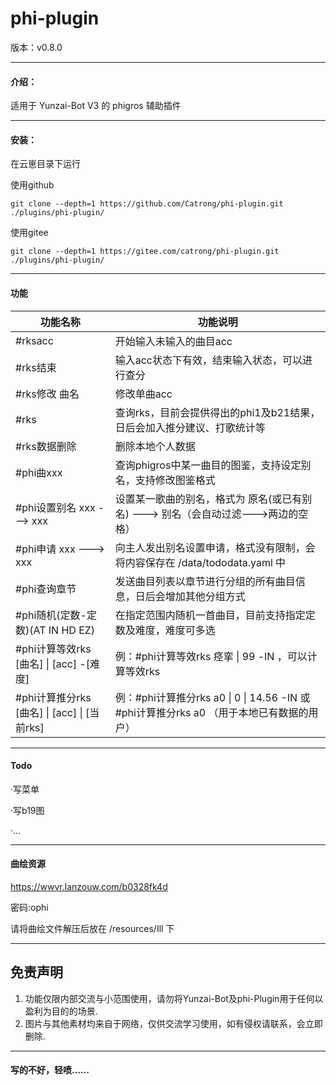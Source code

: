 # phi-plugin

版本：v0.8.0

---

#### 介绍：
适用于 Yunzai-Bot V3 的 phigros 辅助插件

---

#### 安装：
在云崽目录下运行

使用github

```
git clone --depth=1 https://github.com/Catrong/phi-plugin.git ./plugins/phi-plugin/
```

使用gitee

```
git clone --depth=1 https://gitee.com/catrong/phi-plugin.git ./plugins/phi-plugin/
```

---

#### 功能
| 功能名称  |  功能说明  |
|-------| ----- |
| #rksacc|开始输入未输入的曲目acc|
| #rks结束|输入acc状态下有效，结束输入状态，可以进行查分|
| #rks修改 曲名|修改单曲acc|
| #rks|查询rks，目前会提供得出的phi1及b21结果，日后会加入推分建议、打歌统计等|
| #rks数据删除|删除本地个人数据|
| #phi曲xxx|查询phigros中某一曲目的图鉴，支持设定别名，支持修改图鉴格式|
| #phi设置别名 xxx ---> xxx|设置某一歌曲的别名，格式为 原名(或已有别名) ---> 别名（会自动过滤--->两边的空格）|
| #phi申请 xxx ---> xxx|向主人发出别名设置申请，格式没有限制，会将内容保存在 /data/tododata.yaml 中|
| #phi查询章节|发送曲目列表以章节进行分组的所有曲目信息，日后会增加其他分组方式|
| #phi随机(定数-定数)(AT IN HD EZ)|在指定范围内随机一首曲目，目前支持指定定数及难度，难度可多选|
| #phi计算等效rks [曲名] \| [acc] -[难度]|例：#phi计算等效rks 痉挛 \| 99 -IN ，可以计算等效rks|
| #phi计算推分rks [曲名] \| [acc] \| [当前rks]|例：#phi计算推分rks a0 \| 0 \| 14.56 -IN 或 #phi计算推分rks a0 （用于本地已有数据的用户）|

---

#### Todo
·写菜单

·写b19图

·...

---

#### 曲绘资源

https://wwvr.lanzouw.com/b0328fk4d

密码:ophi

请将曲绘文件解压后放在 /resources/Ill 下

---

## 免责声明

1. 功能仅限内部交流与小范围使用，请勿将Yunzai-Bot及phi-Plugin用于任何以盈利为目的的场景.
2. 图片与其他素材均来自于网络，仅供交流学习使用，如有侵权请联系，会立即删除.

---

#### 写的不好，轻喷……


